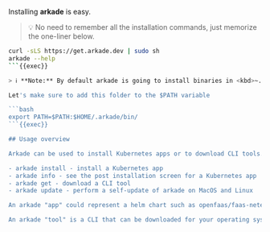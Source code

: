 Installing **arkade** is easy. 

> 💡 No need to remember all the installation commands, just memorize the
> one-liner below.

```bash
curl -sLS https://get.arkade.dev | sudo sh
arkade --help
```{{exec}}

> ℹ️ **Note:** By default arkade is going to install binaries in <kbd>~./.arkade/</kbd>

Let's make sure to add this folder to the $PATH variable 

```bash
export PATH=$PATH:$HOME/.arkade/bin/
```{{exec}}

## Usage overview

Arkade can be used to install Kubernetes apps or to download CLI tools.

- arkade install - install a Kubernetes app
- arkade info - see the post installation screen for a Kubernetes app
- arkade get - download a CLI tool
- arkade update - perform a self-update of arkade on MacOS and Linux

An arkade "app" could represent a helm chart such as openfaas/faas-netes, a custom CLI installer such as istioctl, or a set of static manifests (i.e. MetalLB).

An arkade "tool" is a CLI that can be downloaded for your operating system. Arkade downloads statically-linked binaries from their upstream locations on GitHub or the vendor's chosen URL such as with kubectl and terraform.
